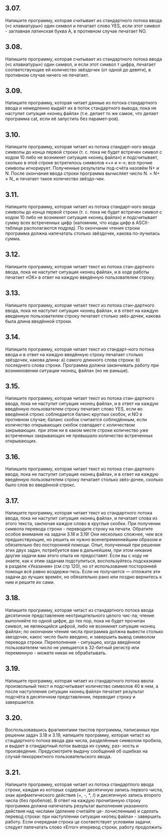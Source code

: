 ## 3.07. 
Напишите программу, которая считывает из стандартного потока ввода («с клавиатуры») один символ и печатает слово YES, если этот символ - заглавная латинская буква А, в противном случае печатает NO.
## 3.08. 
Напишите программу, которая считывает из стандартного потока ввода («с клавиатуры») один символ, и если этот символ т цифра, печатает соответствующее ей количество звёздочек (от одной до девяти), в противном случае ничего не печатает.
## 3.09. 
Напишите программу, которая читает данные из потока стандартного ввода и немедленно выдаёт их в поток стандартного вывода, пока не наступит ситуация «конец файла» (т.е. делает то же самое, что делает программа cat, если её запустить без парамет-ров).
## 3.10. 
Напишите программу, которая читает из потока стандарт-ного ввода символы до конца первой строки (т. с. пока не будет встречен символ с кодом 10 либо не возникнет ситуация «конец файла») и подсчитывает, сколько в этой строке встретилось символов «+» и «-»; все прочие символы игнорирует. Полученные результаты под-счёта назовём N+ и N. После окончания ввода строки программа вычисляет число N. = N+ × N_ и печатает такое количество звёздо-чек.
## 3.11. 
Напишите программу, которая читает из потока стандарт-ного ввода символы до конца первой строки (т. с. пока не будет встречен символ с кодом 10 либо не возникнет ситуация «конец файла») и подсчитывает сумму всех встреченных цифр (напомним, что коды цифр в ASCII-таблице располагаются подряд). По окончании чтения строки программа должна напечатать столько звёздочек, какова по-лучилась сумма.
## 3.12. 
Напишите программу, которая читает текст из потока стан-дартного ввода, пока не наступит ситуация «конец файла», и в ходе работы печатает «ОК» в ответ на каждую введённую пользователем строку.
## 3.13. 
Напишите программу, которая читает текст из потока стан-дартного ввода, пока не наступит ситуация «конец файла», и в ответ на каждую введенную пользователем строку печатает столько звёз-дочек, какова была длина введённой строки.
## 3.14. 
Напишите программу, которая читает текст из стандарт-ного потока ввода и в ответ на каждую введённую строку печатает столько звёздочек, какова длина: 
а) самого длинного слова строки:
b) последнего слова строки.
Программа должна заканчивать работу при возникновении ситуации «конец, файла» (но не раньше).
## 3.15. 
Напишите программу, которая читает текст из потока стан-дартного ввода, пока не наступит ситуация «конец файла», и в ответ на каждую введённую пользователем строку печатает слово YES, если во введённой строкс соблюдается баланс круглых скобок, и NO в противном случае; баланс скобок считается соблюдённым, если количество открывающих скобок совпадает с количеством закрывающих. при этом ни в каком месте строки количество уже встреченных закрывающих не превышало количество встреченных открывающих.
## 3.16. 
Напишите программу, которая читает текст из потока стан-дартного ввода, пока не паступит ситуация «конец файла», и в ответ на каждую введённую пользователем строку печатает столько звёз-дочек, сколько было слов во введённой строкс.
## 3.17. 
Напишите программу, которая читает текст из стандартного потока ввода, пока не наступит ситуация «конец файла», и печатает слова из этого текста, заключая каждое слово в круглые скобки. При получении символа перевода строки - переводите строку на печати.
Обратите особое внимание на задачи 3.18 и 3.19! Они несколько сложнее, чем все предшествующие, но решить их нужно всенепременнейшим образом и обязательно без посторонней помощи. Опыт, полученный при решении этих двух задач, потребуется вам в дальнейшем, при этом никакие другие задачи вам этого опыта не предоставят. Если вы с ходу не знаете, как к этим задачам подступиться, воспользуйтесь подсказками в разделе «Указания» (см стр 120), но от использования посторонней помощи всё равно воздержи-тесь. Если не получается — отложите эти задачи до лучших времён, но обязательно рано или поздно вернитесь к ним и решите их сами.
## 3.18. 
Напишите программу, которая читаст из стандартного потока ввода десятичное представление неотрицательного целого чис-ла; чтение выполняйте по одной цифре, до тех пор, пока не будет прочитан символ, не являющийся цифрой, либо не возникнет ситуация «конец файла»; по окончании чтения числа программа должна вывести столько звездочек, какос число было введено, и завершить вывод символом перевода строки. Переполнение - ситуацию, когда введённое пользователем число не умещается в 32-битный регистр или переменную - можете никак не обрабатывать.
## 3.19. 
Напишите программу, которая читает из стандартного потока ввола произвольный текст и подсчитывает количество символов
40 в нем, а после наступления ситуации «конец файла» печатает результат подсчёта в десятичном представлении, переводит строку и завершается.
## 3.20. 
Воспользовавшись фрагментами текстов программы, паписанных при решении задач 3.18 и 3.19, напишите программу, которая
читаст из стацдартного потока ввода два числа, разделённые символом пробела, и выдает в стандартный поток вывода их сумму, раз-
ность и произведение. Предусмотрите выдачу сообщений об ошибках на случай пекорректного пользовательского ввода.
## 3.21. 
Напишите программу, которая читает из потока стандартпого ввода строки, каждая из которых содержит десятичную запись
первого числа, знак арифметического действия (+, -, *, /) и десятичную запись второго числа (без пробелов). В ответ на каждую
прочитанную строку программа должна напечатать результат выполнения указанного действия над числами (деление считайте це-
лочисленным) и сделать перевод строки: при наступлении ситуации
«копец файла» - завершить работу. Если очередная строка це соответствует условиям задачи. следует папечатать слово «Error» иперевод строки, работу продолжить
